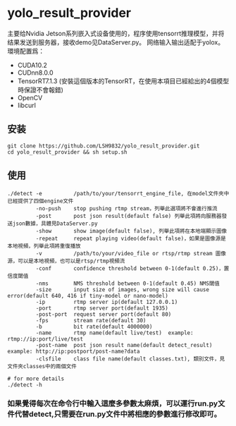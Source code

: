 # yolo_result_provider

主要给Nvidia Jetson系列嵌入式设备使用的，程序使用tensorrt推理模型，并将结果发送到服务器，接收demo见DataServer.py。
网络输入输出适配于yolox。
環境配置爲：

- CUDA10.2
- CUDnn8.0.0
- TensorRT7.1.3 (安裝這個版本的TensorRT，在使用本項目已經給出的4個模型時保證不會報錯)
- OpenCV
- libcurl

## 安装
```
git clone https://github.com/LSH9832/yolo_result_provider.git
cd yolo_result_provider && sh setup.sh
```

## 使用
```
./detect -e          /path/to/your/tensorrt_engine_file, 在model文件夾中已經提供了四個engine文件
         -no-push    stop pushing rtmp stream，列舉此選項將不會進行推流
         -post       post json result(default false) 列舉此項將向服務器發送json數據，具體見DataServer.py
         -show       show image(default false), 列舉此項將在本地端顯示圖像
         -repeat     repeat playing video(default false)，如果是圖像源是本地視頻，列舉此項將重復播放
         -v          /path/to/your/video_file or rtsp/rtmp stream 圖像源，可以是本地視頻，也可以是rtsp/rtmp視頻流
         -conf       confidence threshold between 0-1(default 0.25)，置信度閾值
         -nms        NMS threshold between 0-1(default 0.45) NMS閾值
         -size       input size of images, wrong size will cause error(default 640, 416 if tiny-model or nano-model)
         -ip         rtmp server ip(default 127.0.0.1)
         -port       rtmp server port(default 1935)
         -post-port  request server port(default 80)
         -fps        stream rate(default 30)
         -b          bit rate(default 4000000)
         -name       rtmp name(default live/test)  example: rtmp://ip:port/live/test
         -post-name  post json result name(default detect_result) example: http://ip:postport/post-name?data
         -clsfile    class file name(default classes.txt), 類別文件，見文件夾classes中的兩個文件

# for more details
./detect -h
```
### 如果覺得每次在命令行中輸入這麼多參數太麻煩，可以運行run.py文件代替detect,只需要在run.py文件中將相應的參數進行修改即可。
